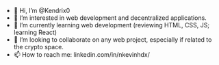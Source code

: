 - 👋 Hi, I’m @Kendrix0
- 👀 I’m interested in web development and decentralized applications.
- 🌱 I’m currently learning web development (reviewing HTML, CSS, JS; learning React)
- 💞️ I’m looking to collaborate on any web project, especially if related to the crypto space.
- 📫 How to reach me: linkedin.com/in/nkevinhdx/

<!---
Kendrix0/Kendrix0 is a ✨ special ✨ repository because its `README.md` (this file) appears on your GitHub profile.
You can click the Preview link to take a look at your changes.
--->
